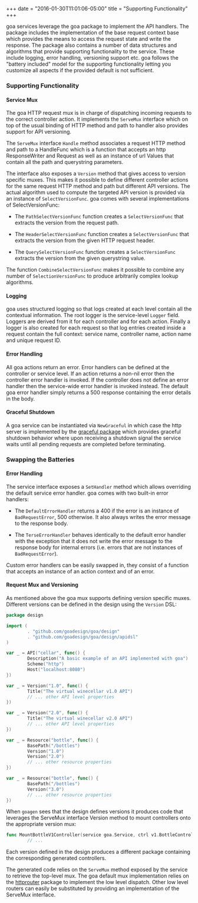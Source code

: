+++
date = "2016-01-30T11:01:06-05:00"
title = "Supporting Functionality"
+++

goa services leverage the goa package to implement the API handlers. The package includes the
implementation of the base request context base which provides the means to access the request state
and write the response. The package also contains a number of data structures and algorithms that
provide supporting functionality to the service. These include logging, error handling, versioning
support etc. goa follows the "battery included" model for the supporting functionality letting you
customize all aspects if the provided default is not sufficient.

### Supporting Functionality

#### Service Mux

The goa HTTP request mux is in charge of dispatching incoming requests
to the correct controller action. It implements the `ServeMux`
interface which on top of the usual binding of HTTP method and path
to handler also provides support for API versioning.

The `ServeMux` interface `Handle` method associates a request HTTP method and path to a HandleFunc
which is a function that accepts an http ResponseWriter and Request as well as an instance of url
Values that contain all the path and querystring parameters.

The interface also exposes a `Version` method that gives access to version specific muxes. This
makes it possible to define different controller actions for the same request HTTP method and path
but different API versions. The actual algorithm used to compute the targeted API version is
provided via an instance of `SelectVersionFunc`. goa comes with several implementations of
SelectVersionFunc:

* The `PathSelectVersionFunc` function creates a `SelectVersionFunc` that extracts the version from
  the request path.

* The `HeaderSelectVersionFunc` function creates a `SelectVersionFunc` that extracts the version
  from the given HTTP request header.

* The `QuerySelectVersionFunc` function creates a `SelectVersionFunc` extracts the version from
  the given querystring value.

The function `CombineSelectVersionFunc` makes it possible to combine any number of
`SelectionVersionFunc` to produce arbitrarily complex lookup algorithms.

#### Logging

goa uses structured logging so that logs created at each level contain all the contextual
information. The root logger is the service-level `Logger` field. Loggers are derived from it for
each controller and for each action. Finally a logger is also created for each request so that log
entries created inside a request contain the full context: service name, controller name, action
name and unique request ID.

#### Error Handling

All goa actions return an error. Error handlers can be defined at the controller or service level.
If an action returns a non-nil error then the controller error handler is invoked. If the controller
does not define an error handler then the service-wide error handler is invoked instead. The default
goa error handler simply returns a 500 response containing the error details in the body.

#### Graceful Shutdown

A goa service can be instantiated via `NewGraceful` in which case the http server is implemented by
the <a href="https://godoc.org/github.com/tylerb/graceful">graceful package</a> which provides
graceful shutdown behavior where upon receiving a shutdown signal the service waits until all pending
requests are completed before terminating.

### Swapping the Batteries

#### Error Handling

The service interface exposes a `SetHandler` method which allows overriding the default service
error handler. goa comes with two built-in error handlers:

* The `DefaultErrorHandler` returns a 400 if the error is an instance of `BadRequestError`, 500
otherwise. It also always writes the error message to the response body.

* The `TerseErrorHandler` behaves identically to the default error handler with the exception that
it does not write the error message to the response body for internal errors (i.e. errors that are
not instances of `BadRequestError`).

Custom error handlers can be easily swapped in, they consist of a function that accepts an instance
of an action context and of an error.

#### Request Mux and Versioning

As mentioned above the goa mux supports defining version specific
muxes. Different versions can be defined in the design using the
`Version` DSL:

```go
package design

import (
        . "github.com/goadesign/goa/design"
        . "github.com/goadesign/goa/design/apidsl"
)

var _ = API("cellar", func() {
        Description("A basic example of an API implemented with goa")
        Scheme("http")
        Host("localhost:8080")
})

var _ = Version("1.0", func() {
        Title("The virtual winecellar v1.0 API")
        // ... other API level properties
})

var _ = Version("2.0", func() {
        Title("The virtual winecellar v2.0 API")
        // ... other API level properties
})

var _ = Resource("bottle", func() {
        BasePath("/bottles")
        Version("1.0")
        Version("2.0")
        // ... other resource properties
})

var _ = Resource("bottle", func() {
        BasePath("/bottles")
        Version("3.0")
        // ... other resource properties
})
```

When `goagen` sees that the design defines versions it produces code that leverages the
ServeMux interface Version method to mount controllers onto the appropriate version mux:

```go
func MountBottleV1Controller(service goa.Service, ctrl v1.BottleController) {
        // ...
```

Each version defined in the design produces a different package containing the corresponding
generated controllers.

The generated code relies on the `ServeMux` method exposed by the service to retrieve the
top-level mux. The goa default mux implementation relies on the
[httprouter](https://github.com/julienschmidt/httprouter) package to implement the low level
dispatch. Other low level routers can easily be substituted by providing an implementation of the
ServeMux interface.
